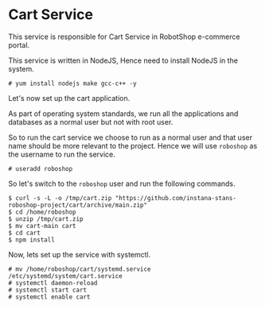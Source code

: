 # Cart Service

This service is responsible for Cart Service in  RobotShop e-commerce portal.

This service is written in NodeJS, Hence need to install NodeJS in the system.

```
# yum install nodejs make gcc-c++ -y 
```

Let's now set up the cart application.

As part of operating system standards, we run all the applications and databases as a normal user but not with root user.

So to run the cart service we choose to run as a normal user and that user name should be more relevant to the project. Hence we will use `roboshop` as the username to run the service.

```
# useradd roboshop
```

So let's switch to the `roboshop` user and run the following commands.

```
$ curl -s -L -o /tmp/cart.zip "https://github.com/instana-stans-roboshop-project/cart/archive/main.zip"
$ cd /home/roboshop
$ unzip /tmp/cart.zip
$ mv cart-main cart
$ cd cart
$ npm install 
```

Now, lets set up the service with systemctl.

```
# mv /home/roboshop/cart/systemd.service /etc/systemd/system/cart.service
# systemctl daemon-reload
# systemctl start cart
# systemctl enable cart
```


